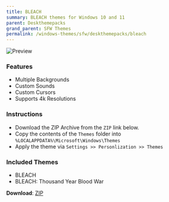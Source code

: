 ```yaml
---
title: BLEACH
summary: BLEACH themes for Windows 10 and 11
parent: Deskthemepacks
grand_parent: SFW Themes
permalink: /windows-themes/sfw/deskthemepacks/bleach
---
```


![Preview][Preview]

### Features

- Multiple Backgrounds
- Custom Sounds
- Custom Cursors
- Supports 4k Resolutions

### Instructions

- Download the ZIP Archive from the `ZIP` link below.
- Copy the contents of the `Themes` folder into `%LOCALAPPDATA%\Microsoft\Windows\Themes`
- Apply the theme via `Settings >> Personlization >> Themes`

### Included Themes

- BLEACH
- BLEACH: Thousand Year Blood War

**Download**: [ZIP][ZIP]

<!-- ////////////////////////////////////////////////////////////////////////////////////////////////////////////////////// -->

[Preview]: https://gitlab.com/the-back-room/deskthemepacks/sfw/bleach/-/raw/main/Extras/Preview.bmp

<!-- ////////////////////////////////////////////////////////////////////////////////////////////////////////////////////// -->

[ZIP]: https://gitlab.com/the-back-room/deskthemepacks/sfw/bleach/-/archive/main/bleach-main.zip

<!-- ////////////////////////////////////////////////////////////////////////////////////////////////////////////////////// -->



